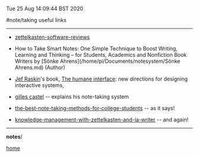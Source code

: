 Tue 25 Aug 14:09:44 BST 2020

#note/taking
useful links
___

  * [zettelkasten-software-reviews][1]

  * How to Take Smart Notes: One Simple Technique to Boost Writing, Learning and Thinking – for Students, Academics and Nonfiction Book Writers by [Sönke Ahrens](/home/pi/Documents/notesystem/Sönke Ahrens.md) (Author) 

  * [Jef Raskin][2]'s book, [The humane interface][3]: new directions for designing interactive systems,

  * [gilles castel][4] -- explains his note-taking system

  * [the-best-note-taking-methods-for-college-students][5] -- as it says!

  * [knowledge-management-with-zettelkasten-and-ia-writer][6] -- and again!

___
**notes**/

[home](/home/pi/Documents/notesystem/zettelkasten-index.md)

[1]: https://zettelkasten.de/posts/baseline-zettelkasten-software-reviews/ 
[2]: https://en.wikipedia.org/wiki/Jef_Raskin
[3]: https://en.wikipedia.org/wiki/The_Humane_Interface
[4]: https://disqus.com/home/forums/gilles-castel-blog/?
[5]: https://medium.goodnotes.com/the-best-note-taking-methods-for-college-students-451f412e264e
[6]: https://trms.me/knowledge-management-with-zettelkasten-and-ia-writer/